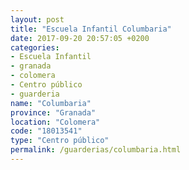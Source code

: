 ```yaml
---
layout: post
title: "Escuela Infantil Columbaria"
date: 2017-09-20 20:57:05 +0200
categories:
- Escuela Infantil
- granada
- colomera
- Centro público
- guarderia
name: "Columbaria"
province: "Granada"
location: "Colomera"
code: "18013541"
type: "Centro público"
permalink: /guarderias/columbaria.html
---
```

